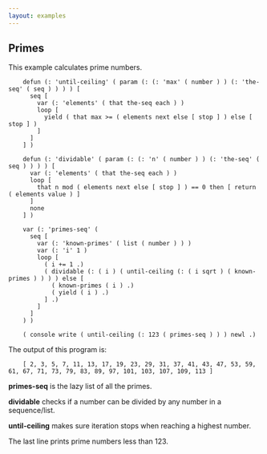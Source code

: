 ```yaml
---
layout: examples
---
```


Primes
------

This example calculates prime numbers.

        defun (: 'until-ceiling' ( param (: (: 'max' ( number ) ) (: 'the-seq' ( seq ) ) ) ) [
          seq [
            var (: 'elements' ( that the-seq each ) )
            loop [
              yield ( that max >= ( elements next else [ stop ] ) else [ stop ] )
            ]
          ]
        ] )
        
        defun (: 'dividable' ( param (: (: 'n' ( number ) ) (: 'the-seq' ( seq ) ) ) ) [
          var (: 'elements' ( that the-seq each ) )
          loop [
            that n mod ( elements next else [ stop ] ) == 0 then [ return ( elements value ) ]
          ]
          none
        ] )
        
        var (: 'primes-seq' (
          seq [
            var (: 'known-primes' ( list ( number ) ) )
            var (: 'i' 1 )
            loop [
              ( i += 1 .)
              ( dividable (: ( i ) ( until-ceiling (: ( i sqrt ) ( known-primes ) ) ) ) else [
                ( known-primes ( i ) .)
                ( yield ( i ) .)
              ] .)
            ]
          ]
        ) )
        
        ( console write ( until-ceiling (: 123 ( primes-seq ) ) ) newl .)

The output of this program is:

        [ 2, 3, 5, 7, 11, 13, 17, 19, 23, 29, 31, 37, 41, 43, 47, 53, 59, 61, 67, 71, 73, 79, 83, 89, 97, 101, 103, 107, 109, 113 ]

**primes-seq** is the lazy list of all the primes.

**dividable** checks if a number can be divided by any number in a sequence/list.

**until-ceiling** makes sure iteration stops when reaching a highest number.

The last line prints prime numbers less than 123.

